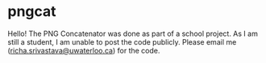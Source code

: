 # pngcat
Hello! The PNG Concatenator was done as part of a school project. As I am still a student, I am unable to post the code publicly. Please email me (richa.srivastava@uwaterloo.ca) for the code.
